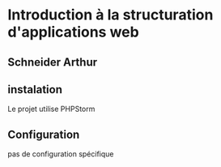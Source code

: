 #  Introduction à la structuration d'applications web

## Schneider Arthur

## instalation
Le projet utilise PHPStorm

## Configuration
pas de configuration spécifique


